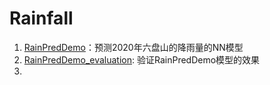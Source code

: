 # Rainfall
1. [RainPredDemo](RainPredDemo)：预测2020年六盘山的降雨量的NN模型
2. [RainPredDemo_evaluation](RainPredDemo_evaluation): 验证RainPredDemo模型的效果
3.
